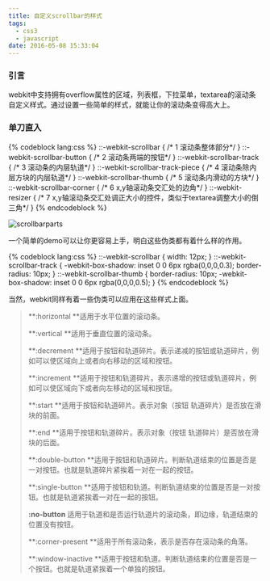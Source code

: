 ```yaml
---
title: 自定义scrollbar的样式
tags:
  - css3
  - javascript
date: 2016-05-08 15:33:04
---
```


### 引言

webkit中支持拥有overflow属性的区域，列表框，下拉菜单，textarea的滚动条自定义样式。通过设置一些简单的样式，就能让你的滚动条变得高大上。<!--more-->

### 单刀直入

{% codeblock lang:css %}
::-webkit-scrollbar { /* 1 滚动条整体部分*/ } 
::-webkit-scrollbar-button { /* 2 滚动条两端的按钮*/ } 
::-webkit-scrollbar-track { /* 3 滚动条的内层轨道*/ } 
::-webkit-scrollbar-track-piece { /* 4 滚动条除内层方块的内层轨道*/ } 
::-webkit-scrollbar-thumb { /* 5 滚动条内滑动的方块*/ } 
::-webkit-scrollbar-corner { /* 6 x,y轴滚动条交汇处的边角*/ } 
::-webkit-resizer { /* 7 x,y轴滚动条交汇处调正大小的控件，类似于textarea调整大小的倒三角*/ } 
{% endcodeblock %}

![](/images/scrollbarparts.png "scrollbarparts")

一个简单的demo可以让你更容易上手，明白这些伪类都有着什么样的作用。

{% codeblock lang:css %}
::-webkit-scrollbar { width: 12px; }
::-webkit-scrollbar-track { 
  -webkit-box-shadow: inset 0 0 6px rgba(0,0,0,0.3); 
  border-radius: 10px; 
}
::-webkit-scrollbar-thumb { 
  border-radius: 10px; 
  -webkit-box-shadow: inset 0 0 6px rgba(0,0,0,0.5); 
}
{% endcodeblock %}

当然，webkit同样有着一些伪类可以应用在这些样式上面。

> **:horizontal **适用于水平位置的滚动条。
> 
> **:vertical **适用于垂直位置的滚动条。
> 
> **:decrement **适用于按钮和轨道碎片。表示递减的按钮或轨道碎片，例如可以使区域向上或者向右移动的区域和按钮。
> 
> **:increment **适用于按钮和轨道碎片。表示递增的按钮或轨道碎片，例如可以使区域向下或者向左移动的区域和按钮。
> 
> **:start **适用于按钮和轨道碎片。表示对象（按钮 轨道碎片）是否放在滑块的前面。
> 
> **:end **适用于按钮和轨道碎片。表示对象（按钮 轨道碎片）是否放在滑块的后面。
> 
> **:double-button **适用于按钮和轨道碎片。判断轨道结束的位置是否是一对按钮。也就是轨道碎片紧挨着一对在一起的按钮。
> 
> **:single-button **适用于按钮和轨道。判断轨道结束的位置是否是一对按钮。也就是轨道紧挨着一对在一起的按钮。
> 
> **:no-button** 适用于轨道和是否运行轨道片的滚动条，即边缘，轨道结束的位置没有按钮。
> 
> **:corner-present **适用于所有滚动条，表示是否存在滚动条的角落。
> 
> **:window-inactive **适用于按钮和轨道。判断轨道结束的位置是否是一个按钮。也就是轨道紧挨着一个单独的按钮。